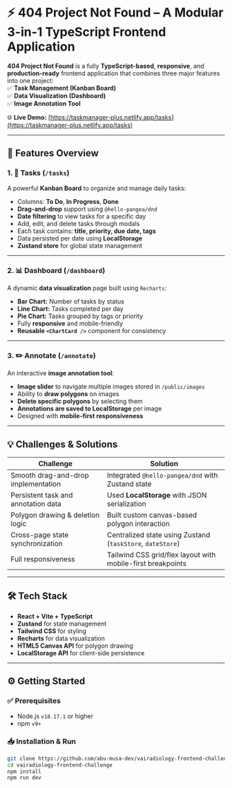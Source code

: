 # ⚡ 404 Project Not Found – A Modular 3-in-1 TypeScript Frontend Application

**404 Project Not Found** is a fully **TypeScript-based**, **responsive**, and **production-ready** frontend application that combines three major features into one project:  
✅ **Task Management (Kanban Board)**  
✅ **Data Visualization (Dashboard)**  
✅ **Image Annotation Tool**

🌐 **Live Demo:** [https://taskmanager-plus.netlify.app/tasks](https://taskmanager-plus.netlify.app/tasks)

---

## 🧭 Features Overview

### 1. 📌 Tasks (`/tasks`)
A powerful **Kanban Board** to organize and manage daily tasks:
- Columns: **To Do**, **In Progress**, **Done**
- **Drag-and-drop** support using `@hello-pangea/dnd`
- **Date filtering** to view tasks for a specific day
- Add, edit, and delete tasks through modals
- Each task contains: **title, priority, due date, tags**
- Data persisted per date using **LocalStorage**
- **Zustand store** for global state management

---

### 2. 📊 Dashboard (`/dashboard`)
A dynamic **data visualization** page built using `Recharts`:
- **Bar Chart:** Number of tasks by status
- **Line Chart:** Tasks completed per day
- **Pie Chart:** Tasks grouped by tags or priority
- Fully **responsive** and mobile-friendly
- **Reusable `<ChartCard />`** component for consistency

---

### 3. ✏️ Annotate (`/annotate`)
An interactive **image annotation tool**:
- **Image slider** to navigate multiple images stored in `/public/images`
- Ability to **draw polygons** on images
- **Delete specific polygons** by selecting them
- **Annotations are saved to LocalStorage** per image
- Designed with **mobile-first responsiveness**

---

## 💡 Challenges & Solutions

| Challenge                              | Solution |
|---------------------------------------|----------|
| Smooth drag-and-drop implementation   | Integrated `@hello-pangea/dnd` with Zustand state |
| Persistent task and annotation data   | Used **LocalStorage** with JSON serialization |
| Polygon drawing & deletion logic      | Built custom canvas-based polygon interaction |
| Cross-page state synchronization      | Centralized state using Zustand (`taskStore`, `dateStore`) |
| Full responsiveness                   | Tailwind CSS grid/flex layout with mobile-first breakpoints |

---

## 🛠 Tech Stack

- **React + Vite + TypeScript**
- **Zustand** for state management
- **Tailwind CSS** for styling
- **Recharts** for data visualization
- **HTML5 Canvas API** for polygon drawing
- **LocalStorage API** for client-side persistence

---

## ⚙️ Getting Started

### ✅ Prerequisites
- Node.js `v18.17.1` or higher
- npm `v9+`

### 📥 Installation & Run

```bash
git clone https://github.com/abu-musa-dev/vairadiology-frontend-challenge.git
cd vairadiology-frontend-challenge
npm install
npm run dev
